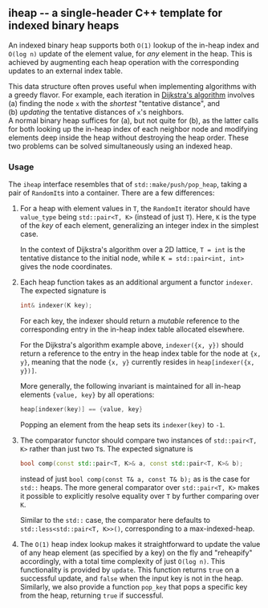 ## iheap -- a single-header C++ template for indexed binary heaps

An indexed binary heap supports both `O(1)` lookup of the in-heap index and
`O(log n)` update of the element value, for *any* element in the heap.
This is achieved by augmenting each heap operation with the corresponding
updates to an external index table.

This data structure often proves useful when implementing algorithms with a
greedy flavor.
For example, each iteration in [Dijkstra's algorithm][dijk] involves  
(a) finding the node `x` with the *shortest* "tentative distance", and  
(b) *updating* the tentative distances of `x`'s neighbors.  
A normal binary heap suffices for (a), but not quite for (b), as the latter
calls for both looking up the in-heap index of each neighbor node and modifying
elements deep inside the heap without destroying the heap order.
These two problems can be solved simultaneously using an indexed heap.

[dijk]: https://en.wikipedia.org/wiki/Dijkstra%27s_algorithm


### Usage

The `iheap` interface resembles that of `std::make/push/pop_heap`, taking a
pair of `RandomIt`s into a container. There are a few differences:

1. For a heap with element values in `T`, the `RandomIt` iterator should have
   `value_type` being `std::pair<T, K>` (instead of just `T`).
   Here, `K` is the type of the *key* of each element, generalizing an integer
   index in the simplest case.

   In the context of Dijkstra's algorithm over a 2D lattice, `T = int` is the
   tentative distance to the initial node, while `K = std::pair<int, int>`
   gives the node coordinates.

2. Each heap function takes as an additional argument a functor `indexer`.
   The expected signature is
   ```cpp
   int& indexer(K key);
   ```
   For each key, the indexer should return a *mutable* reference to the
   corresponding entry in the in-heap index table allocated elsewhere.

   For the Dijkstra's algorithm example above, `indexer({x, y})` should return
   a reference to the entry in the heap index table for the node at `{x, y}`,
   meaning that the node `{x, y}` currently resides in `heap[indexer({x, y})]`.

   More generally, the following invariant is maintained for all in-heap
   elements `{value, key}` by all operations:
   ```cpp
   heap[indexer(key)] == {value, key}
   ```
   Popping an element from the heap sets its `indexer(key)` to `-1`.

3. The comparator functor should compare two instances of `std::pair<T, K>`
   rather than just two `T`s. The expected signature is
   ```cpp
   bool comp(const std::pair<T, K>& a, const std::pair<T, K>& b);
   ```
   instead of just `bool comp(const T& a, const T& b);` as is the case for
   `std::` heaps. The more general comparator over `std::pair<T, K>` makes it
   possible to explicitly resolve equality over `T` by further comparing over
   `K`.

   Similar to the `std::` case, the comparator here defaults to
   `std::less<std::pair<T, K>>()`, corresponding to a max-indexed-heap.

4. The `O(1)` heap index lookup makes it straightforward to update the value of
   any heap element (as specified by a key) on the fly and "reheapify"
   accordingly, with a total time complexity of just `O(log n)`. This
   functionality is provided by `update`. This function returns `true` on a
   successful update, and `false` when the input key is not in the heap.
   Similarly, we also provide a function `pop_key` that pops a specific key
   from the heap, returning `true` if successful.
